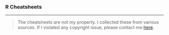 ### R Cheatsheets

-----------------------------------------------------------------------

> The cheatsheets are not my property. I collected these from various sources. If I violated any copyright issue, please contact me [here](https://ripunjoy.site).